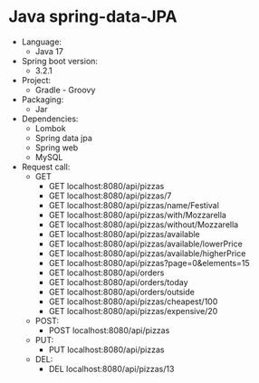 # Java spring-data-JPA
- Language:
  - Java 17
- Spring boot version:
  - 3.2.1
- Project:
  - Gradle - Groovy
- Packaging: 
  - Jar
- Dependencies:
  - Lombok
  - Spring data jpa
  - Spring web
  - MySQL
- Request call:
  - GET
    - GET localhost:8080/api/pizzas
    - GET localhost:8080/api/pizzas/7
    - GET localhost:8080/api/pizzas/name/Festival
    - GET localhost:8080/api/pizzas/with/Mozzarella
    - GET localhost:8080/api/pizzas/without/Mozzarella
    - GET localhost:8080/api/pizzas/available
    - GET localhost:8080/api/pizzas/available/lowerPrice
    - GET localhost:8080/api/pizzas/available/higherPrice
    - GET localhost:8080/api/pizzas?page=0&elements=15
    - GET localhost:8080/api/orders
    - GET localhost:8080/api/orders/today
    - GET localhost:8080/api/orders/outside
    - GET localhost:8080/api/pizzas/cheapest/100
    - GET localhost:8080/api/pizzas/expensive/20
  - POST:
    - POST localhost:8080/api/pizzas
  - PUT:
    - PUT localhost:8080/api/pizzas
  - DEL:
    - DEL localhost:8080/api/pizzas/13
